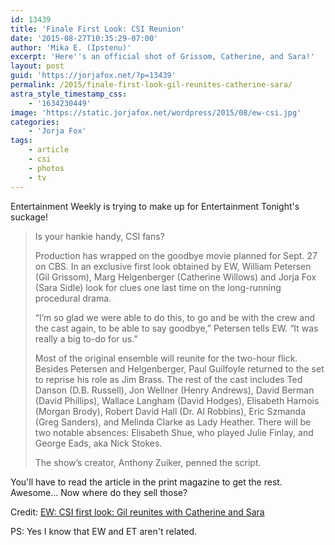 ```yaml
---
id: 13439
title: 'Finale First Look: CSI Reunion'
date: '2015-08-27T10:35:29-07:00'
author: 'Mika E. (Ipstenu)'
excerpt: 'Here''s an official shot of Grissom, Catherine, and Sara!'
layout: post
guid: 'https://jorjafox.net/?p=13439'
permalink: /2015/finale-first-look-gil-reunites-catherine-sara/
astra_style_timestamp_css:
    - '1634230449'
image: 'https://static.jorjafox.net/wordpress/2015/08/ew-csi.jpg'
categories:
    - 'Jorja Fox'
tags:
    - article
    - csi
    - photos
    - tv
---
```


Entertainment Weekly is trying to make up for Entertainment Tonight's suckage!

<blockquote>Is your hankie handy, CSI fans?

Production has wrapped on the goodbye movie planned for Sept. 27 on CBS. In an exclusive first look obtained by EW, William Petersen (Gil Grissom), Marg Helgenberger (Catherine Willows) and Jorja Fox (Sara Sidle) look for clues one last time on the long-running procedural drama. 

“I’m so glad we were able to do this, to go and be with the crew and the cast again, to be able to say goodbye,” Petersen tells EW. “It was really a big to-do for us.”

Most of the original ensemble will reunite for the two-hour flick. Besides Petersen and Helgenberger, Paul Guilfoyle returned to the set to reprise his role as Jim Brass. The rest of the cast includes Ted Danson (D.B. Russell), Jon Wellner (Henry Andrews), David Berman (David Phillips), Wallace Langham (David Hodges), Elisabeth Harnois (Morgan Brody), Robert David Hall (Dr. Al Robbins), Eric Szmanda (Greg Sanders), and Melinda Clarke as Lady Heather. There will be two notable absences: Elisabeth Shue, who played Julie Finlay, and George Eads, aka Nick Stokes.

The show’s creator, Anthony Zuiker, penned the script. </blockquote>

You'll have to read the article in the print magazine to get the rest. Awesome... Now where do they sell those?

Credit: <a href="http://www.ew.com/article/2015/08/27/csi-movie-first-look-gil-reunites-catherine-and-sara?hootPostID=f16c3ffd068701ddfc4f56a6a7de9499">EW: CSI first look: Gil reunites with Catherine and Sara</a>

PS: Yes I know that EW and ET aren't related.
